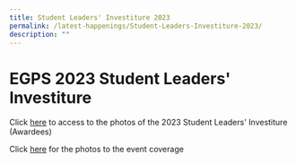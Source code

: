 ```yaml
---
title: Student Leaders' Investiture 2023
permalink: /latest-happenings/Student-Leaders-Investiture-2023/
description: ""
---
```

# **EGPS 2023 Student Leaders' Investiture**

Click [here](https://photos.app.goo.gl/3E8Q6c9HbjpEn6AV8) to access to the photos of the 2023 Student Leaders' Investiture (Awardees)

Click [here](https://photos.app.goo.gl/HZaWSWKq7cYUNCic8) for the photos to the event coverage